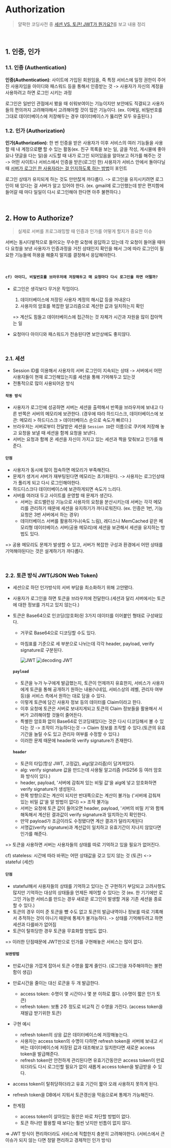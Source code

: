 # Authorization

> 얄팍한 코딩사전 중 [세션 VS. 토큰! JWT가 뭔가요?](https://www.youtube.com/watch?v=1QiOXWEbqYQ)를 보고 내용 정리

<br/>

## 1. 인증, 인가

### 1.1. 인증 (Authentication)

**인증(Authentication)**: 사이트에 가입된 회원임을, 즉 특정 서비스에 일정 권한이 주어진 사용자임을 아이디와 패스워드 등을 통해서 인증받는 것 -> 사용자가 자신의 계정을 사용하려고 하면 로그인 시키는 과정

로그인은 일반인 관점에서 봤을 때 쉬워보여이는 기능이지만 보안에도 직결되고 사용자들의 편의까지 고려해야해서 고려해야할 것이 많은 기능이다. (ex. 이메일, 비밀번호를 그대로 데이터베이스에 저장해두는 경우 데이터베이스가 뚫리면 모두 유출된다.)

### 1.2. 인가 (Authorization)

**인가(Authorization)**: 한 번 인증을 받은 사용자가 이후 서비스의 여러 기능들을 사용할 때 내 계정으로**만** 할 수 있는 활동(ex. 친구 목록을 보는 일, 글을 작성, 게시물에 좋아요나 댓글을 다는 일)을 시도할 때 내가 로그인 되어있음을 알아보고 허가를 해주는 것  
-> 어떤 사이트나 서비스에서 인증을 받은(로그인 한) 사용자가 서비스 안에서 돌아다닐 때 <U>서버가 로그인 한 사용자라는 걸 인지하도록 하는 방법</U>이 포인트

로그인 상태가 유지되게 하는 것도 만만찮게 까다롭다. -> 로그인을 유지시키려면 로그인이 돼 있다는 걸 서버가 알고 있어야 한다. (ex. gmail에 로그인했는데 받은 편지함에 들어갈 때 마다 일일이 다시 로그인해야 한다면 아주 불편하다.)

<br />

## 2. How to Authorize?

> 실제로 서버를 프로그래밍할 때 인증과 인가를 어떻게 할지가 중요한 이슈

서버는 동시다발적으로 들어오는 무수한 요청에 응답하고 있는데 각 요청이 들어올 때마다 요청을 보낸 사용자가 인증과정을 거친 상태인지 확인을 해서 그에 따라 로그인이 필요한 기능들에 허용을 해줄지 말지를 결정해서 응답해야한다.

<br />

#### `cf) 아이디, 비밀번호를 브라우저에 저장해두고 매 요청마다 다시 로그인을 하면 어떨까?`

- 로그인은 생각보다 무거운 작업이다.

  1. 데이터베이스에 저장된 사용자 계정의 해시값 등을 꺼내온다
  2. 사용자의 암호를 복잡한 알고리즘으로 계산한 값과 일치하는지 확인

  => 계산도 힘들고 데이터베이스에 접근하는 것 자체가 시간과 자원을 많이 잡아먹는 일

- 요청마다 아이디와 패스워드가 전송된다면 보안상에도 좋지않다.

<br />

### 2.1. 세션

- Session ID를 이용해서 사용자의 서버 로그인이 지속되는 상태 -> 서버에서 어떤 사용자들이 현재 로그인해있는지를 세션을 통해 기억해두고 있는것
- 전통적으로 많이 사용되어온 방식

#### `작동 방식`

- 사용자가 로그인에 성공하면 서버는 세션을 출력해서 반쪽을 브라우저에 보내고 다른 반쪽은 서버의 메모리에 보관한다. (경우에 따라 하드디스크, 데이터베이스에 보관: 메모리 > 하드디스크 > 데이터베이스 순으로 속도가 빠르다.)
- 브라우저는 서버로부터 전달받은 세션을 `Session ID`란 이름으로 쿠키에 저장해 놓고 요청을 보낼 때 세션을 함께 요청을 보낸다.
- 서버는 요청과 함께 온 세션을 자신이 가지고 있는 세션과 짝을 맞춰보고 인가를 해준다.

#### `단점`

- 사용자가 동시에 많이 접속하면 메모리가 부족해진다.
- 문제가 생겨서 서버가 재부팅된다면 메모리는 초기화된다. -> 사용자는 로그인상태가 풀리게 되고 다시 로그인해야한다.
- 하드디스크다 데이터베이스에 보관하게되면 속도가 느리다.
- 서버를 여러대 두고 사이트를 운영할 때 문제가 생긴다.
  - 서버는 로드밸런싱 기능으로 사용자의 요청을 분산시키는데 서버는 각각 메모리를 관리하기 때문에 세션을 유지하기가 까다로워진다. (ex. 인증은 1번, 기능 요청은 3번 서버에서 하는 경우)
  - 데이터베이스 서버를 활용하거나(속도 느림), 레디스나 MemCached 같은 메모리형 데이터베이스 서버(공용 메모리)에 세션을 보관해서 세션을 유지하는 방법도 있다.

=> 공용 메모리도 문제가 발생할 수 있고, 서버가 복잡한 구성과 환경에서 어떤 상태를 기억해야된다는 것은 설계하기가 까다롭다.

<br />

### 2.2. 토큰 방식 JWT(JSON Web Token)

- 세션으로 하던 인가방식의 서버 부담을 최소화하기 위해 고안됐다.
- 사용자가 로그인을 하면 토큰을 브라우저에 전달한다.(세션과 달리 서버에서는 토큰에 대한 정보를 가지고 있지 않는다.)
- 토큰은 Base64으로 인코딩(암호화)된 3가지 데이터를 이어붙인 형태로 구성돼있다.

  - 거꾸로 Base64으로 디코딩할 수도 있다.
  - 마침표를 기준으로 세 부분으로 나뉘는데 각각 header, payload, verify signature로 구분된다.

    ![JWT](./images/JWT.png)
    ![decoding JWT](./images/decodingJWT.png)

  #### `payload`

  - 토큰을 누가 누구에게 발급했는지, 토큰이 언제까지 유효한지, 서비스가 사용자에게 토큰을 통해 공개하기 원하는 내용(닉네임, 서비스상의 레벨, 관리자 여부 등)을 서비스 측에서 원하는 대로 담을 수 있다.
  - 이렇게 토큰에 담긴 사용자 정보 등의 데이터를 Claim이라고 한다.
  - 이후 요청에 토큰은 서버로 보내지게되고 토큰의 Claim 정보들을 활용해서 서버가 고려해야할 것들이 줄어든다.
  - 특별한 암호화 없이 Base64로 인코딩돼있다는 것은 다시 디코딩해서 볼 수 있다는 것 -> 조작이 가능하다는것 -> Claim 정보를 조작할 수 있다.(토큰의 유효기간을 늘릴 수도 있고 관리자 여부를 수정할 수 있다.)
  - 이러한 문제 때문에 header와 verify signature가 존재한다.

  #### `header`

  - 토큰의 타입(항상 JWT, 고정값), alg(알고리즘)이 담겨져있다.
  - alg: verify signature 값을 만드는데 사용될 알고리즘 (HS256 등 여러 암호화 방식이 있다.)
  - header, payload, '서버에 감춰져 있는 비밀 값'을 alg에 넣고 암호화하면 verify signature가 생성된다.
  - 한쪽 방향으로는 계산이 되지만 반대쪽으로는 계산이 불가능 ('서버에 감춰져 있는 비밀 값'을 알 방법이 없다) => 조작 불가능
  - 서버는 요청에 토큰 값이 들어오면 header, payload, '서버의 비밀 키'와 함께 해독해서 계산된 결과값이 verify signature과 일치하는지 확인한다.
  - 만약 payload가 조금이라도 수정됐다면 계산 결과가 달라지게된다
  - 서명값(verify signature)과 계산값이 일치하고 유효기간이 지나지 않았다면 인가를 해준다.

=> 토큰을 사용하면 서버는 사용자들의 상태를 따로 기억하고 있을 필요가 없어진다.

cf) stateless: 시간에 따라 바뀌는 어떤 상태값을 갖고 있지 않는 것 (토큰) <-> stateful (세션)

#### `단점`

- stateful해서 사용자들의 상태를 기억하고 있다는 건 구현하기 부담되고 고려사항도 많지만 기억하는 대상의 상태들을 언제든 제어할 수 있다는 것 (ex. 한 기기에만 로그인 가능한 서비스를 만드는 경우 새로운 로그인이 발생할 겨웅 기존 세션을 종료할 수 있다.)
- 토큰의 경우 이미 준 토큰을 뺐 수도 없고 토큰의 발급내역이나 정보를 따로 기록해서 추적하는 것이 아니기 때문에 통제가 불가능하다. -> 상태를 기억해두려고 하면 세션과 다를바가 없어짐
- 토큰이 탈취당한 경우 토큰을 무효화할 방법도 없다.

=> 이러한 단점때문에 JWT만으로 인가를 구현해놓은 서비스는 많이 없다.

#### `보완방법`

- 만료시간을 가깝게 잡아서 토큰 수명을 짧게 줄인다. (로그인을 자주해야하는 불편함이 생김)
- 만료시간을 줄이는 대신 로큰을 두 개 발급한다.
  - access token: 수명이 몇 시간이나 몇 분 이하로 짧다. (수명이 짧은 인가 토큰)
  - refresh token: 보통 2주 정도로 비교적 긴 수명을 가진다. (access token을 재발급 받기위한 토큰)
- 구현 예시
  - refresh token의 상응 값은 데이터베이스에 저장해놓는다.
  - 사용자는 access token의 수명이 다하면 refresh token을 서버에 보내고 서버는 데이터베이스에 저장된 값과 대조해보고 일치한다면 새로운 access token을 발급해준다.
  - refresh token만 안전하게 관리된다면 유효기간동안은 access token이 만료되더라도 다시 로그인할 필요가 없이 새롭게 access token을 발급받을 수 있다.
- access token이 탈취당하더라고 유효 기간이 짧아 오래 사용하지 못하게 된다.
- refresh token을 DB에서 지워서 토큰갱신을 막음으로써 통제가 가능해진다.

- 한계점
  - access token이 살아있는 동안은 바로 차단할 방법이 없다.
  - 토큰 하나만 활용할 때 보다는 훨씬 낫지만 빈틈이 없지 않다.

=> JWT 방식이 편리하더라도 서비스에 적합한지 충분히 고려해야한다. (서비스에서 큰 이슈가 되지 않는 다면 정말 편리하고 경제적인 인가 방식)
